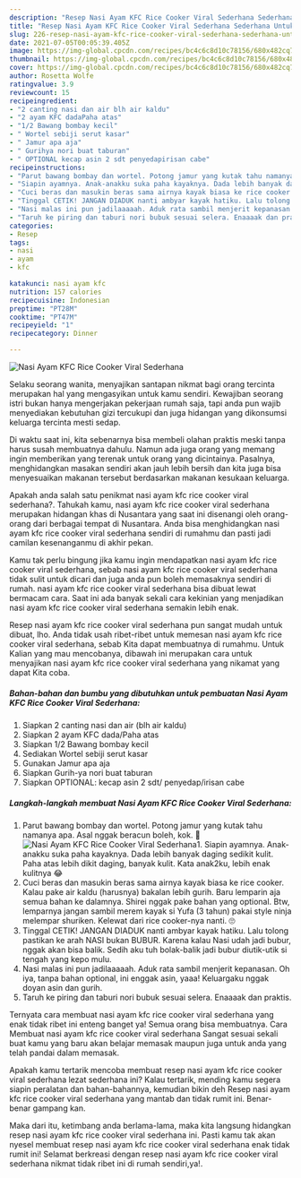 ```yaml
---
description: "Resep Nasi Ayam KFC Rice Cooker Viral Sederhana Sederhana Untuk Jualan"
title: "Resep Nasi Ayam KFC Rice Cooker Viral Sederhana Sederhana Untuk Jualan"
slug: 226-resep-nasi-ayam-kfc-rice-cooker-viral-sederhana-sederhana-untuk-jualan
date: 2021-07-05T00:05:39.405Z
image: https://img-global.cpcdn.com/recipes/bc4c6c8d10c78156/680x482cq70/nasi-ayam-kfc-rice-cooker-viral-sederhana-foto-resep-utama.jpg
thumbnail: https://img-global.cpcdn.com/recipes/bc4c6c8d10c78156/680x482cq70/nasi-ayam-kfc-rice-cooker-viral-sederhana-foto-resep-utama.jpg
cover: https://img-global.cpcdn.com/recipes/bc4c6c8d10c78156/680x482cq70/nasi-ayam-kfc-rice-cooker-viral-sederhana-foto-resep-utama.jpg
author: Rosetta Wolfe
ratingvalue: 3.9
reviewcount: 15
recipeingredient:
- "2 canting nasi dan air blh air kaldu"
- "2 ayam KFC dadaPaha atas"
- "1/2 Bawang bombay kecil"
- " Wortel sebiji serut kasar"
- " Jamur apa aja"
- " Gurihya nori buat taburan"
- " OPTIONAL kecap asin 2 sdt penyedapirisan cabe"
recipeinstructions:
- "Parut bawang bombay dan wortel. Potong jamur yang kutak tahu namanya apa. Asal nggak beracun boleh, kok. 🤣"
- "Siapin ayamnya. Anak-anakku suka paha kayaknya. Dada lebih banyak daging sedikit kulit. Paha atas lebih dikit daging, banyak kulit. Kata anak2ku, lebih enak kulitnya 😂"
- "Cuci beras dan masukin beras sama airnya kayak biasa ke rice cooker. Kalau pake air kaldu (harusnya) bakalan lebih gurih. Baru lemparin aja semua bahan ke dalamnya. Shirei nggak pake bahan yang optional. Btw, lemparnya jangan sambil merem kayak si Yufa (3 tahun) pakai style ninja melempar shuriken. Kelewat dari rice cooker-nya nanti. 🙄"
- "Tinggal CETIK! JANGAN DIADUK nanti ambyar kayak hatiku. Lalu tolong pastikan ke arah NASI bukan BUBUR. Karena kalau Nasi udah jadi bubur, nggak akan bisa balik. Sedih aku tuh bolak-balik jadi bubur diutik-utik si tengah yang kepo mulu."
- "Nasi malas ini pun jadilaaaaah. Aduk rata sambil menjerit kepanasan. Oh iya, tanpa bahan optional, ini enggak asin, yaaa! Keluargaku nggak doyan asin dan gurih."
- "Taruh ke piring dan taburi nori bubuk sesuai selera. Enaaaak dan praktis."
categories:
- Resep
tags:
- nasi
- ayam
- kfc

katakunci: nasi ayam kfc 
nutrition: 157 calories
recipecuisine: Indonesian
preptime: "PT28M"
cooktime: "PT47M"
recipeyield: "1"
recipecategory: Dinner

---
```



![Nasi Ayam KFC Rice Cooker Viral Sederhana](https://img-global.cpcdn.com/recipes/bc4c6c8d10c78156/680x482cq70/nasi-ayam-kfc-rice-cooker-viral-sederhana-foto-resep-utama.jpg)

Selaku seorang wanita, menyajikan santapan nikmat bagi orang tercinta merupakan hal yang mengasyikan untuk kamu sendiri. Kewajiban seorang istri bukan hanya mengerjakan pekerjaan rumah saja, tapi anda pun wajib menyediakan kebutuhan gizi tercukupi dan juga hidangan yang dikonsumsi keluarga tercinta mesti sedap.

Di waktu  saat ini, kita sebenarnya bisa membeli olahan praktis meski tanpa harus susah membuatnya dahulu. Namun ada juga orang yang memang ingin memberikan yang terenak untuk orang yang dicintainya. Pasalnya, menghidangkan masakan sendiri akan jauh lebih bersih dan kita juga bisa menyesuaikan makanan tersebut berdasarkan makanan kesukaan keluarga. 



Apakah anda salah satu penikmat nasi ayam kfc rice cooker viral sederhana?. Tahukah kamu, nasi ayam kfc rice cooker viral sederhana merupakan hidangan khas di Nusantara yang saat ini disenangi oleh orang-orang dari berbagai tempat di Nusantara. Anda bisa menghidangkan nasi ayam kfc rice cooker viral sederhana sendiri di rumahmu dan pasti jadi camilan kesenanganmu di akhir pekan.

Kamu tak perlu bingung jika kamu ingin mendapatkan nasi ayam kfc rice cooker viral sederhana, sebab nasi ayam kfc rice cooker viral sederhana tidak sulit untuk dicari dan juga anda pun boleh memasaknya sendiri di rumah. nasi ayam kfc rice cooker viral sederhana bisa dibuat lewat bermacam cara. Saat ini ada banyak sekali cara kekinian yang menjadikan nasi ayam kfc rice cooker viral sederhana semakin lebih enak.

Resep nasi ayam kfc rice cooker viral sederhana pun sangat mudah untuk dibuat, lho. Anda tidak usah ribet-ribet untuk memesan nasi ayam kfc rice cooker viral sederhana, sebab Kita dapat membuatnya di rumahmu. Untuk Kalian yang mau mencobanya, dibawah ini merupakan cara untuk menyajikan nasi ayam kfc rice cooker viral sederhana yang nikamat yang dapat Kita coba.

<!--inarticleads1-->

##### Bahan-bahan dan bumbu yang dibutuhkan untuk pembuatan Nasi Ayam KFC Rice Cooker Viral Sederhana:

1. Siapkan 2 canting nasi dan air (blh air kaldu)
1. Siapkan 2 ayam KFC dada/Paha atas
1. Siapkan 1/2 Bawang bombay kecil
1. Sediakan  Wortel sebiji serut kasar
1. Gunakan  Jamur apa aja
1. Siapkan  Gurih-ya nori buat taburan
1. Siapkan  OPTIONAL: kecap asin 2 sdt/ penyedap/irisan cabe




<!--inarticleads2-->

##### Langkah-langkah membuat Nasi Ayam KFC Rice Cooker Viral Sederhana:

1. Parut bawang bombay dan wortel. Potong jamur yang kutak tahu namanya apa. Asal nggak beracun boleh, kok. 🤣
<img src="https://img-global.cpcdn.com/steps/f456299886fe0d44/160x128cq70/nasi-ayam-kfc-rice-cooker-viral-sederhana-langkah-memasak-1-foto.jpg" alt="Nasi Ayam KFC Rice Cooker Viral Sederhana">1. Siapin ayamnya. Anak-anakku suka paha kayaknya. Dada lebih banyak daging sedikit kulit. Paha atas lebih dikit daging, banyak kulit. Kata anak2ku, lebih enak kulitnya 😂
1. Cuci beras dan masukin beras sama airnya kayak biasa ke rice cooker. Kalau pake air kaldu (harusnya) bakalan lebih gurih. Baru lemparin aja semua bahan ke dalamnya. Shirei nggak pake bahan yang optional. Btw, lemparnya jangan sambil merem kayak si Yufa (3 tahun) pakai style ninja melempar shuriken. Kelewat dari rice cooker-nya nanti. 🙄
1. Tinggal CETIK! JANGAN DIADUK nanti ambyar kayak hatiku. Lalu tolong pastikan ke arah NASI bukan BUBUR. Karena kalau Nasi udah jadi bubur, nggak akan bisa balik. Sedih aku tuh bolak-balik jadi bubur diutik-utik si tengah yang kepo mulu.
1. Nasi malas ini pun jadilaaaaah. Aduk rata sambil menjerit kepanasan. Oh iya, tanpa bahan optional, ini enggak asin, yaaa! Keluargaku nggak doyan asin dan gurih.
1. Taruh ke piring dan taburi nori bubuk sesuai selera. Enaaaak dan praktis.




Ternyata cara membuat nasi ayam kfc rice cooker viral sederhana yang enak tidak ribet ini enteng banget ya! Semua orang bisa membuatnya. Cara Membuat nasi ayam kfc rice cooker viral sederhana Sangat sesuai sekali buat kamu yang baru akan belajar memasak maupun juga untuk anda yang telah pandai dalam memasak.

Apakah kamu tertarik mencoba membuat resep nasi ayam kfc rice cooker viral sederhana lezat sederhana ini? Kalau tertarik, mending kamu segera siapin peralatan dan bahan-bahannya, kemudian bikin deh Resep nasi ayam kfc rice cooker viral sederhana yang mantab dan tidak rumit ini. Benar-benar gampang kan. 

Maka dari itu, ketimbang anda berlama-lama, maka kita langsung hidangkan resep nasi ayam kfc rice cooker viral sederhana ini. Pasti kamu tak akan nyesel membuat resep nasi ayam kfc rice cooker viral sederhana enak tidak rumit ini! Selamat berkreasi dengan resep nasi ayam kfc rice cooker viral sederhana nikmat tidak ribet ini di rumah sendiri,ya!.

